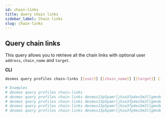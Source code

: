 ```yaml
---
id: chain-links
title: Query chain links
sidebar_label: Chain links
slug: chain-links
---
```


## Query chain links
This query allows you to retrieve all the chain links with optional user `address`, `chain_name` and `target`.

**CLI**
```bash
desmos query profiles chain-links [[user]] [[chain_name]] [[target]] [flags]

# Examples
# desmos query profiles chain-links
# desmos query profiles chain-links desmos13p5pamrljhza3fp4es5m3llgmnde5fzcpq6nud
# desmos query profiles chain-links desmos13p5pamrljhza3fp4es5m3llgmnde5fzcpq6nud --page=2 --limit=100
# desmos query profiles chain-links desmos13p5pamrljhza3fp4es5m3llgmnde5fzcpq6nud "cosmos"
# desmos query profiles chain-links desmos13p5pamrljhza3fp4es5m3llgmnde5fzcpq6nud "cosmos" cosmos19s242dxhxgzlsdmfjjg38jgfwhxca7569g84sw
```